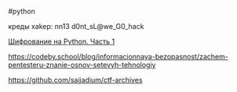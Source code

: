 #python

креды xakep: nn13 d0nt_sL@we_G0_hack

[Шифрование на Python. Часть 1](https://codeby.net/threads/shifrovanie-na-python-chast-1.78632/)

https://codeby.school/blog/informacionnaya-bezopasnost/zachem-pentesteru-znanie-osnov-setevyh-tehnologiy

https://github.com/sajjadium/ctf-archives


